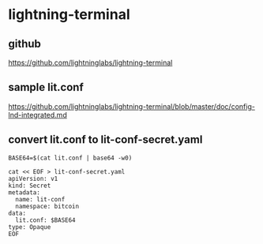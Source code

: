 # lightning-terminal

## github
https://github.com/lightninglabs/lightning-terminal    

## sample lit.conf
https://github.com/lightninglabs/lightning-terminal/blob/master/doc/config-lnd-integrated.md  

## convert lit.conf to lit-conf-secret.yaml
```
BASE64=$(cat lit.conf | base64 -w0)

cat << EOF > lit-conf-secret.yaml
apiVersion: v1
kind: Secret
metadata:
  name: lit-conf
  namespace: bitcoin
data:
  lit.conf: $BASE64
type: Opaque
EOF
```
